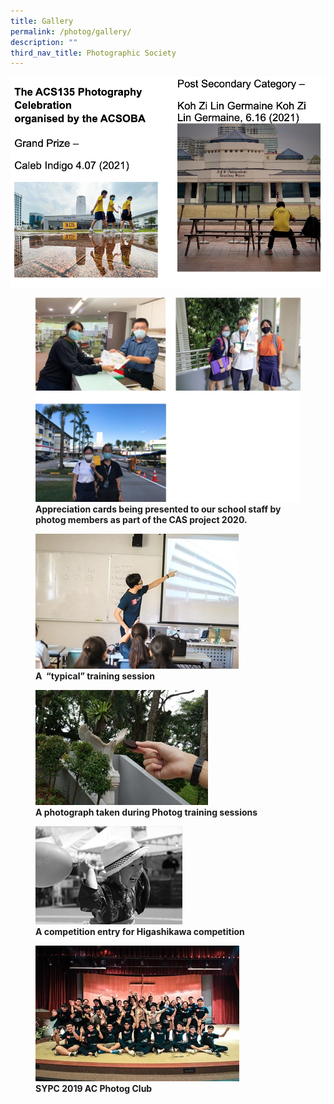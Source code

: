 ```yaml
---
title: Gallery
permalink: /photog/gallery/
description: ""
third_nav_title: Photographic Society
---
```

![](/images/photography%201.png)

<figure>
<img src="/images/photography%202.png">
<figcaption> <strong>Appreciation cards being presented to our school staff by photog members as part of the CAS project 2020. </strong> </figcaption>
</figure>

<figure>
<img src="/images/photography%203.jpeg">
<figcaption> <strong>A  “typical” training session</strong> </figcaption>
</figure>

<figure>
<img src="/images/photography%204.jpeg">
<figcaption> <strong>A photograph taken during Photog training sessions</strong> </figcaption>
</figure>


<figure>
<img src="/images/photography%205.jpeg">
<figcaption> <strong>A competition entry for Higashikawa competition </strong> </figcaption>
</figure>


<figure>
<img src="/images/photography%206.jpeg">
<figcaption> <strong>SYPC 2019 AC Photog Club</strong> </figcaption>
</figure>


